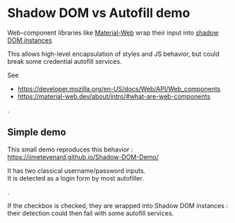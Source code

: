 # Shadow DOM vs Autofill demo

Web-component libraries like [Material-Web](https://material-web.dev) wrap their input into [shadow DOM instances](https://developer.mozilla.org/en-US/docs/Web/API/Web_components/Using_shadow_DOM)

This allows high-level encapsulation of styles and JS behavior, but could break some credential autofill services.

See
- <https://developer.mozilla.org/en-US/docs/Web/API/Web_components>
- <https://material-web.dev/about/intro/#what-are-web-components>

.

## Simple demo

This small demo reproduces this behavior :  
<https://jimetevenard.github.io/Shadow-DOM-Demo/>

It has two classical username/password inputs.  
It is detected as a login form by most autofiller.

.

If the checkbox is checked, they are wrapped into Shadow DOM instances : their detection could then fail with some autofill services.
